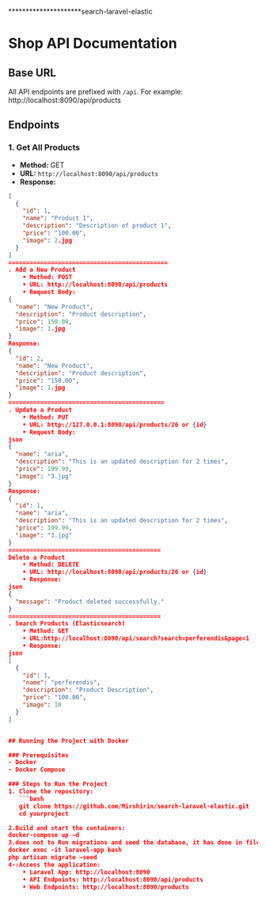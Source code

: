 *********************search-laravel-elastic
# Shop API Documentation

## Base URL
All API endpoints are prefixed with `/api`. For example:
http://localhost:8090/api/products

## Endpoints

### 1. Get All Products
- **Method:** GET
- **URL:** `http://localhost:8090/api/products`
- **Response:**
```json
[
  {
    "id": 1,
    "name": "Product 1",
    "description": "Description of product 1",
    "price": "100.00",
    "image": 2.jpg
  }
]
=============================================
. Add a New Product
    • Method: POST
    • URL: http://localhost:8090/api/products
    • Request Body:
{
  "name": "New Product",
  "description": "Product description",
  "price": 150.00,
  "image": 1.jpg
}
Response:
{
  "id": 2,
  "name": "New Product",
  "description": "Product description",
  "price": "150.00",
  "image": 1.jpg
}
============================================
. Update a Product
    • Method: PUT
    • URL: http://127.0.0.1:8090/api/products/26 or {id}
    • Request Body:
json
{
  "name": "aria",
  "description": "This is an updated description for 2 times",
  "price": 199.99,
  "image": "3.jpg"
}
Response:
{
  "id": 1,
  "name": "aria",
  "description": "This is an updated description for 2 times",
  "price": 199.99,
  "image": "3.jpg"
}
===========================================
Delete a Product
    • Method: DELETE
    • URL: http://localhost:8090/api/products/26 or {id}
    • Response:
json
{
  "message": "Product deleted successfully."
}
===========================================
. Search Products (Elasticsearch)
    • Method: GET
    • URL:http://localhost:8090/api/search?search=perferendis&page=1
    • Response:
json
[
  {
    "id": 1,
    "name": "perferendis",
    "description": "Product Description",
    "price": "100.00",
    "image": 10
  }
]


## Running the Project with Docker

### Prerequisites
- Docker
- Docker Compose

### Steps to Run the Project
1. Clone the repository:
   ```bash
   git clone https://github.com/Mirshirin/search-laravel-elastic.git
   cd yourproject

2.Build and start the containers:
docker-compose up –d
3.does not to Run migrations and seed the database, it has done in file docker-entrypoint.sh
docker exec -it laravel-app bash
php artisan migrate –seed
4-:Access the application:
    • Laravel App: http://localhost:8090
    • API Endpoints: http://localhost:8090/api/products
    • Web Endpoints: http://localhost:8090/products
   
